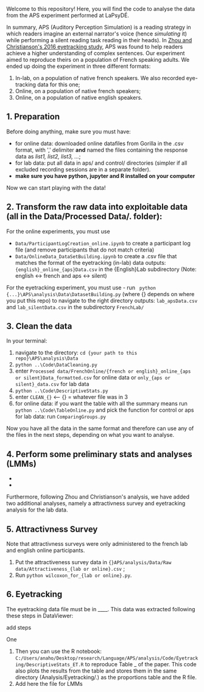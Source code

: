 Welcome to this repository! Here, you will find the code to analyse the data from the APS experiment performed at LaPsyDÉ. 

In summary, APS (Auditory Perception Simulation) is a reading strategy in which readers imagine an external narrator's voice (hence *simulating* it) while performing a silent reading task reading in their heads). In [Zhou and Christianson's 2016 eyetracking study]([https://www.semanticscholar.org/paper/Auditory-perceptual-simulation%3A-Simulating-speech-Zhou-Christianson/e79a7561b51894c93ba518adf893ed86e1aa1010]), APS was found to help readers achieve a higher understanding of complex sentences. Our experiment aimed to reproduce theirs on a population of French speaking adults. We ended up doing the experiment in three different formats:

  1. In-lab, on a population of native french speakers. We also recorded eye-tracking data for this one;
  2. Online, on a population of native french speakers;
  3. Online, on a population of native english speakers.

## 1. Preparation 
Before doing anything, make sure you must have:
  - for online data: downloaded online datafiles from Gorilla in the .csv format, with ',' delimiter **and** named the files containing the response data as *list1, list2, list3, ...*;
  - for lab data: put all data in aps/ and control/ directories (simpler if all excluded recording sessions are in a separate folder).
  - **make sure you have python, jupyter and R installed on your computer**

Now we can start playing with the data!

## 2. Transform the raw data into exploitable data (all in the Data/Processed Data/. folder):
     
For the online experiments, you must use
   - `Data/ParticipantLogCreation_online.ipynb` to create a participant log file (and remove participants that do not match criteria)
   - `Data/OnlineData_DataSetBuilding.ipynb` to create a .csv file that matches the format of the eyetracking (in-lab) data
  outputs: `{english}_online_{aps}Data.csv` in the {English}Lab subdirectory (Note: english <-> french and aps <-> silent)
        
  For the eyetracking experiment, you must use
    - run ` python {...}\APS\analysis\Data\DatasetBuilding.py` (where {} depends on where you put this repo) to navigate to the right directory
  outputs:  `lab_apsData.csv` and `lab_silentData.csv` in the subdirectory `FrenchLab/`

## 3. Clean the data
In your terminal: 
  1. navigate to the directory:
    `cd {your path to this repo}\APS\analysis\Data`
  2. `python ..\Code\DataCleaning.py`    
  3. enter `Processed data/FrenchOnline/{french or english}_online_{aps or silent}Data_formatted.csv` for online data or `only_{aps or silent}_data.csv` for lab data
  4. `python ..\Code\DescriptiveStats.py`   
  5. enter `CLEAN_{}` <-- {} = whatever file was in 3
  6. for online data: if you want the table with all the summary means run `python ..\Code\TableOnline.py`  and pick the function for control or aps  
    for lab data: run `ComparingGroups.py`

Now you have all the data in the same format and therefore can use any of the files in the next steps, depending on what you want to analyse.

## 4. Perform some preliminary stats and analyses (LMMs)
-
-

Furthermore, following Zhou and Christianson's analysis, we have added two additional analyses, namely a attractivness survey and eyetracking analysis for the lab data.

## 5. Attractivness Survey
Note that attractivness surveys were only administered to the french lab and english online participants.
  1. Put the attractiveness survey data in `{}APS/analysis/Data/Raw data/Attractiveness_{lab or online}.csv` ; 
  2.  Run `python wilcoxon_for_{lab or online}.py`. 

## 6. Eyetracking 
The eyetracking data file must be in ____. This data was extracted following these steps in DataViewer:

add steps

One 

1. Then you can use the R notebook: `C:/Users/anaho/Desktop/research/Language/APS/analysis/Code/Eyetracking/DescriptiveStats_ET.R` to reproduce Table _ of the paper. This code also plots the results from the table and stores them in the same directory (Analysis/Eyetracking/.) as the proportions table and the R file. 
2. Add here the file for LMMs
  


  





























